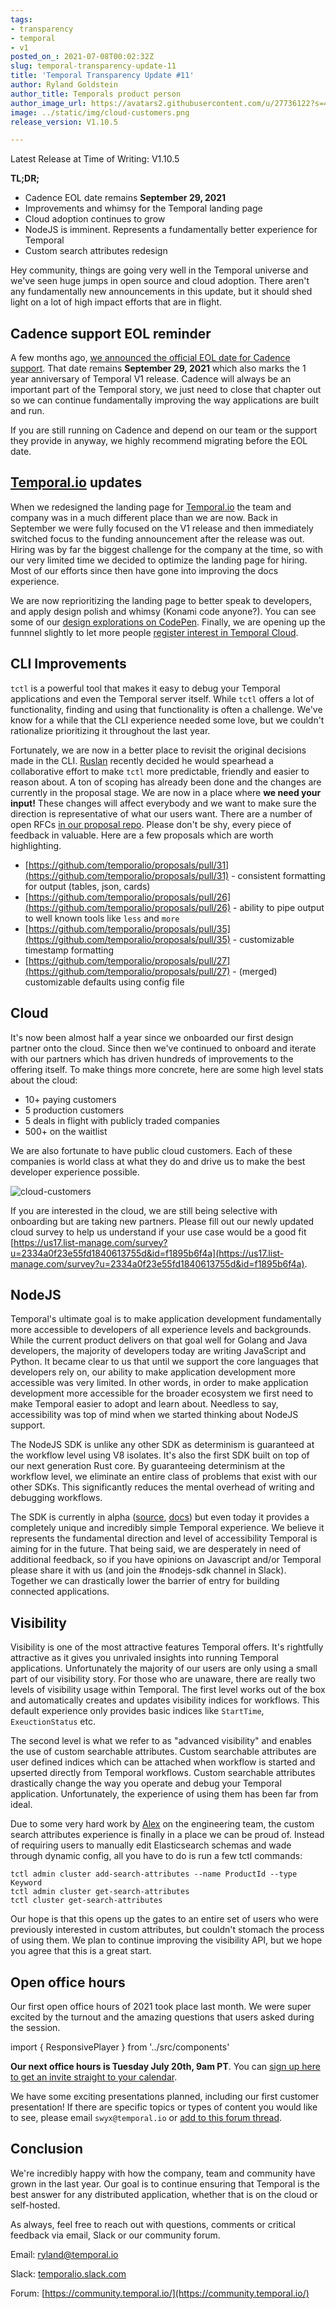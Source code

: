 ```yaml
---
tags:
- transparency
- temporal
- v1
posted_on_: 2021-07-08T00:02:32Z
slug: temporal-transparency-update-11
title: 'Temporal Transparency Update #11'
author: Ryland Goldstein
author_title: Temporals product person
author_image_url: https://avatars2.githubusercontent.com/u/27736122?s=460&u=7b6a3e58ec7ed7157f23f51e91a2f4cd2028d606&v=4
image: ../static/img/cloud-customers.png
release_version: V1.10.5

---
```

<!--truncate-->

Latest Release at Time of Writing: V1.10.5

**TL;DR;** 

- Cadence EOL date remains **September 29, 2021**
- Improvements and whimsy for the Temporal landing page
- Cloud adoption continues to grow
- NodeJS is imminent. Represents a fundamentally better experience for Temporal
- Custom search attributes redesign

Hey community, things are going very well in the Temporal universe and we've seen huge jumps in open source and cloud adoption. There aren't any fundamentally new announcements in this update, but it should shed light on a lot of high impact efforts that are in flight.

## Cadence support EOL reminder

A few months ago, [we announced the official EOL date for Cadence support](https://docs.temporal.io/blog/cadence-eol-support). That date remains **September 29, 2021** which also marks the 1 year anniversary of Temporal V1 release. Cadence will always be an important part of the Temporal story, we just need to close that chapter out so we can continue fundamentally improving the way applications are built and run. 

If you are still running on Cadence and depend on our team or the support they provide in anyway, we highly recommend migrating before the EOL date. 

## [Temporal.io](http://temporal.io) updates

When we redesigned the landing page for [Temporal.io](http://temporal.io) the team and company was in a much different place than we are now. Back in September we were fully focused on the V1 release and then immediately switched focus to the funding announcement after the release was out. Hiring was by far the biggest challenge for the company at the time, so with our very limited time we decided to optimize the landing page for hiring. Most of our efforts since then have gone into improving the docs experience.

We are now reprioritizing the landing page to better speak to developers, and apply design polish and whimsy (Konami code anyone?). You can see some of our [design explorations on CodePen](https://codepen.io/collection/oEEVov). Finally, we are opening up the funnnel slightly to let more people [register interest in Temporal Cloud](https://docs.temporal.io/#cloud).

## CLI Improvements

`tctl` is a powerful tool that makes it easy to debug your Temporal applications and even the Temporal server itself. While `tctl` offers a lot of functionality, finding and using that functionality is often a challenge. We've know for a while that the CLI experience needed some love, but we couldn't rationalize prioritizing it throughout the last year. 

Fortunately, we are now in a better place to revisit the original decisions made in the CLI. [Ruslan](https://github.com/feedmeapples) recently decided he would spearhead a collaborative effort to make `tctl` more predictable, friendly and easier to reason about. A ton of scoping has already been done and the changes are currently in the proposal stage. We are now in a place where **we need your input!** These changes will affect everybody and we want to make sure the direction is representative of what our users want. There are a number of open RFCs [in our proposal repo](https://github.com/temporalio/proposals/pulls). Please don't be shy, every piece of feedback in valuable. Here are a few proposals which are worth highlighting. 

- [https://github.com/temporalio/proposals/pull/31](https://github.com/temporalio/proposals/pull/31) - consistent formatting for output (tables, json, cards)
- [https://github.com/temporalio/proposals/pull/26](https://github.com/temporalio/proposals/pull/26) - ability to pipe output to well known tools like `less` and `more`
- [https://github.com/temporalio/proposals/pull/35](https://github.com/temporalio/proposals/pull/35) - customizable timestamp formatting
- [https://github.com/temporalio/proposals/pull/27](https://github.com/temporalio/proposals/pull/27) - (merged) customizable defaults using config file

## Cloud

It's now been almost half a year since we onboarded our first design partner onto the cloud. Since then we've continued to onboard and iterate with our partners which has driven hundreds of improvements to the offering itself. To make things more concrete, here are some high level stats about the cloud:

- 10+ paying customers
- 5 production customers
- 5 deals in flight with publicly traded companies
- 500+ on the waitlist

We are also fortunate to have public cloud customers. Each of these companies is world class at what they do and drive us to make the best developer experience possible.

![cloud-customers](../static/img/cloud-customers.png)

If you are interested in the cloud, we are still being selective with onboarding but are taking new partners. Please fill out our newly updated cloud survey to help us understand if your use case would be a good fit [https://us17.list-manage.com/survey?u=2334a0f23e55fd1840613755d&id=f1895b6f4a](https://us17.list-manage.com/survey?u=2334a0f23e55fd1840613755d&id=f1895b6f4a).

## NodeJS

Temporal's ultimate goal is to make application development fundamentally more accessible to developers of all experience levels and backgrounds. While the current product delivers on that goal well for Golang and Java developers, the majority of developers today are writing JavaScript and Python. It became clear to us that until we  support the core languages that developers rely on, our ability to make application development more accessible was very limited. In other words, in order to make application development more accessible for the broader ecosystem we first need to make Temporal easier to adopt and learn about. Needless to say, accessibility was top of mind when we started thinking about NodeJS support. 

The NodeJS SDK is unlike any other SDK as determinism is guaranteed at the workflow level using V8 isolates. It's also the first SDK built on top of our next generation Rust core. By guaranteeing determinism at the workflow level, we eliminate an entire class of problems that exist with our other SDKs. This significantly reduces the mental overhead of writing and debugging workflows. 

The SDK is currently in alpha ([source](https://github.com/temporalio/sdk-node), [docs](https://docs.temporal.io/docs/node/hello-world/)) but even today it provides a completely unique and incredibly simple Temporal experience. We believe it represents the fundamental direction and level of accessibility Temporal is aiming for in the future. That being said, we are desperately in need of additional feedback, so if you have opinions on Javascript and/or Temporal please share it with us (and join the #nodejs-sdk channel in Slack). Together we can drastically lower the barrier of entry for building connected applications.

## Visibility

Visibility is one of the most attractive features Temporal offers. It's rightfully attractive as it gives you unrivaled insights into running Temporal applications. Unfortunately the majority of our users are only using a small part of our visibility story. For those who are unaware, there are really two levels of visibility usage within Temporal. The first level works out of the box and automatically creates and updates visibility indices for workflows. This default experience only provides basic indices like `StartTime`, `ExeuctionStatus` etc. 

The second level is what we refer to as "advanced visibility" and enables the use of custom searchable attributes. Custom searchable attributes are user defined indices which can be attached when workflow is started and upserted directly from Temporal workflows. Custom searchable attributes drastically change the way you operate and debug your Temporal application. Unfortunately, the experience of using them has been far from ideal. 

Due to some very hard work by [Alex](https://github.com/alexshtin) on the engineering team, the custom search attributes experience is finally in a place we can be proud of. Instead of requiring users to manually edit Elasticsearch schemas and wade through dynamic config, all you have to do is run a few tctl commands:

```
tctl admin cluster add-search-attributes --name ProductId --type Keyword
tctl admin cluster get-search-attributes
tctl cluster get-search-attributes
```

Our hope is that this opens up the gates to an entire set of users who were previously interested in custom attributes, but couldn't stomach the process of using them. We plan to continue improving the visibility API, but we hope you agree that this is a great start.

## Open office hours

Our first open office hours of 2021 took place last month. We were super excited by the turnout and the amazing questions that users asked during the session. 

import { ResponsivePlayer } from '../src/components'

<ResponsivePlayer url='https://www.youtube.com/watch?v=Qz0LURUyf-w' />

**Our next office hours is Tuesday July 20th, 9am PT**. You can [sign up here to get an invite straight to your calendar](https://lu.ma/temporal).

We have some exciting presentations planned, including our first customer presentation! If there are specific topics or types of content you would like to see, please email `swyx@temporal.io` or [add to this forum thread](https://community.temporal.io/t/what-sessions-do-you-want-to-see-at-the-next-open-office-hours/243/12).

## Conclusion

We're incredibly happy with how the company, team and community have grown in the last year. Our goal is to continue ensuring that Temporal is the best answer for any distributed application, whether that is on the cloud or self-hosted. 

As always, feel free to reach out with questions, comments or critical feedback via email, Slack or our community forum.

Email: [ryland@temporal.io](mailto:ryland@temporal.io)

Slack: [temporalio.slack.com](http://temporalio.slack.com/)

Forum: [https://community.temporal.io/](https://community.temporal.io/)
